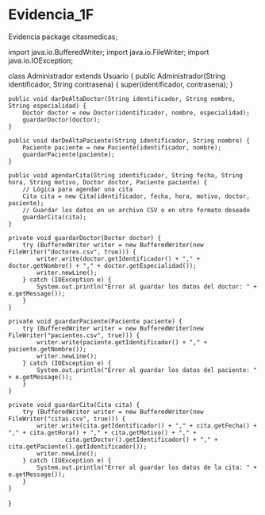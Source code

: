 # Evidencia_1F
Evidencia 
package citasmedicas;

import java.io.BufferedWriter;
import java.io.FileWriter;
import java.io.IOException;

class Administrador extends Usuario {
    public Administrador(String identificador, String contrasena) {
        super(identificador, contrasena);
    }

    public void darDeAltaDoctor(String identificador, String nombre, String especialidad) {
        Doctor doctor = new Doctor(identificador, nombre, especialidad);
        guardarDoctor(doctor);
    }

    public void darDeAltaPaciente(String identificador, String nombre) {
        Paciente paciente = new Paciente(identificador, nombre);
        guardarPaciente(paciente);
    }

    public void agendarCita(String identificador, String fecha, String hora, String motivo, Doctor doctor, Paciente paciente) {
        // Lógica para agendar una cita
        Cita cita = new Cita(identificador, fecha, hora, motivo, doctor, paciente);
        // Guardar los datos en un archivo CSV o en otro formato deseado
        guardarCita(cita);
    }

    private void guardarDoctor(Doctor doctor) {
        try (BufferedWriter writer = new BufferedWriter(new FileWriter("doctores.csv", true))) {
            writer.write(doctor.getIdentificador() + "," + doctor.getNombre() + "," + doctor.getEspecialidad());
            writer.newLine();
        } catch (IOException e) {
            System.out.println("Error al guardar los datos del doctor: " + e.getMessage());
        }
    }

    private void guardarPaciente(Paciente paciente) {
        try (BufferedWriter writer = new BufferedWriter(new FileWriter("pacientes.csv", true))) {
            writer.write(paciente.getIdentificador() + "," + paciente.getNombre());
            writer.newLine();
        } catch (IOException e) {
            System.out.println("Error al guardar los datos del paciente: " + e.getMessage());
        }
    }

    private void guardarCita(Cita cita) {
        try (BufferedWriter writer = new BufferedWriter(new FileWriter("citas.csv", true))) {
            writer.write(cita.getIdentificador() + "," + cita.getFecha() + "," + cita.getHora() + "," + cita.getMotivo() + "," +
                    cita.getDoctor().getIdentificador() + "," + cita.getPaciente().getIdentificador());
            writer.newLine();
        } catch (IOException e) {
            System.out.println("Error al guardar los datos de la cita: " + e.getMessage());
        }
    }
}

